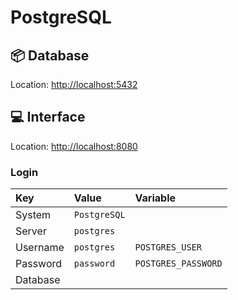 # PostgreSQL

## 📦 Database

Location: [http://localhost:5432](http://localhost:5432)

## 💻 Interface

Location: [http://localhost:8080](http://localhost:8080)

### Login

| Key      | Value        | Variable            |
|:---------|:-------------|:--------------------|
| System   | `PostgreSQL` |                     |
| Server   | `postgres`   |                     |
| Username | `postgres`   | `POSTGRES_USER`     |
| Password | `password`   | `POSTGRES_PASSWORD` |
| Database |              |                     |
